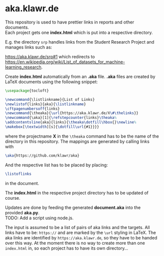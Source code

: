 # aka.klawr.de

This repository is used to have prettier links in reports and other documents.  
Each project gets one **index.html** which is put into a respective directory.

E.g. the directory `srp` handles links from the Student Research Project and manages links such as:

https://aka.klawr.de/srp#1 which redirects to  
https://en.wikipedia.org/wiki/List_of_datasets_for_machine-learning_research.

Create **index.html** automatically from an **.aka** file.
**.aka** files are created by LaTeX documents using the following snippet:

```latex
\usepackage{tocloft}

\newcommand{\listlinkname}{List of Links}
\newlistof{links}{aka}{\listlinkname}
\cftpagenumbersoff{links}
\newcommand{\theaka}{\url{https://aka.klawr.de/X\#\thelinks}}
\newcommand{\aka}[1]{\refstepcounter{links}\theaka%
\addcontentsline{aka}{links}{\theaka\dotfill\hbox{}\newline%
\makebox[\textwidth][s]{\dotfill\url{#1}}}}
```

where the projectname **X** in the `\theaka` command has to be the name of the directory in this repository.
The mappings are generated by calling links with
```latex
\aka{https://github.com/klawr/aka}
```
And the respective list has to be placed by placing:
```latex
\listoflinks
```
in the document.


The **index.html** in the respective project directory has to be updated of course.

Updates are done by feeding the generated **document.aka** into the provided **aka.py**.  
TODO: Add a script using node.js.

The input is assumed to be a list of pairs of aka links and the targets.
All links have to be: `https://` and are marked by the `\url` styling in LaTeX.
The aka links are identified by `https://aka.klawr.de`, so they have to be
handed over this way.
At the moment there is no way to create more than one `index.html` in, so each
project has to have its own directory...
